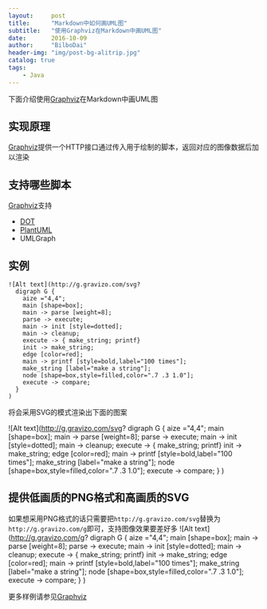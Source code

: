 ```yaml
---
layout:     post
title:      "Markdown中如何画UML图"
subtitle:   "使用Graphviz在Markdown中画UML图"
date:       2016-10-09
author:     "BilboDai"
header-img: "img/post-bg-alitrip.jpg"
catalog: true
tags:
    - Java
---
```


下面介绍使用[Graphviz](http://www.gravizo.com/)在Markdown中画UML图

实现原理
---
[Graphviz](http://www.gravizo.com/)提供一个HTTP接口通过传入用于绘制的脚本，返回对应的图像数据后加以渲染

支持哪些脚本
---

[Graphviz](http://www.gravizo.com/)支持
- [DOT](https://en.wikipedia.org/wiki/DOT_(graph_description_language))
- [PlantUML](http://plantuml.com/sequence-diagram)
- UMLGraph

实例
---

```
![Alt text](http://g.gravizo.com/svg?
  digraph G {
    aize ="4,4";
    main [shape=box];
    main -> parse [weight=8];
    parse -> execute;
    main -> init [style=dotted];
    main -> cleanup;
    execute -> { make_string; printf}
    init -> make_string;
    edge [color=red];
    main -> printf [style=bold,label="100 times"];
    make_string [label="make a string"];
    node [shape=box,style=filled,color=".7 .3 1.0"];
    execute -> compare;
  }
)
```

将会采用SVG的模式渲染出下面的图案

![Alt text](http://g.gravizo.com/svg?
  digraph G {
    aize ="4,4";
    main [shape=box];
    main -> parse [weight=8];
    parse -> execute;
    main -> init [style=dotted];
    main -> cleanup;
    execute -> { make_string; printf}
    init -> make_string;
    edge [color=red];
    main -> printf [style=bold,label="100 times"];
    make_string [label="make a string"];
    node [shape=box,style=filled,color=".7 .3 1.0"];
    execute -> compare;
  }
)


提供低画质的PNG格式和高画质的SVG
---
如果想采用PNG格式的话只需要把`http://g.gravizo.com/svg`替换为`http://g.gravizo.com/g`即可，支持图像效果要差好多
![Alt text](http://g.gravizo.com/g?
  digraph G {
    aize ="4,4";
    main [shape=box];
    main -> parse [weight=8];
    parse -> execute;
    main -> init [style=dotted];
    main -> cleanup;
    execute -> { make_string; printf}
    init -> make_string;
    edge [color=red];
    main -> printf [style=bold,label="100 times"];
    make_string [label="make a string"];
    node [shape=box,style=filled,color=".7 .3 1.0"];
    execute -> compare;
  }
)

更多样例请参见[Graphviz](http://www.gravizo.com/)